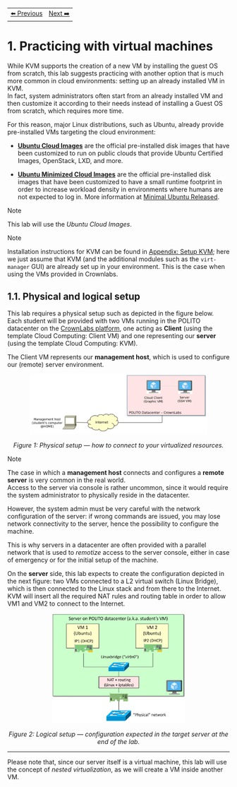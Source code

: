 <table style="width:100%">
  <tr>
    <td align="left"><a href="../README.md">⬅️ Previous</a></td>
    <td align="right"><a href="../1.2/README.md">Next ➡️</a></td>
  </tr>
</table>

# 1. Practicing with virtual machines

While KVM supports the creation of a new VM by installing the guest OS from scratch, this lab suggests practicing with another option that is much more common in cloud environments: setting up an already installed VM in KVM.  
In fact, system administrators often start from an already installed VM and then customize it according to their needs instead of installing a Guest OS from scratch, which requires more time.

For this reason, major Linux distributions, such as Ubuntu, already provide pre-installed VMs targeting the cloud environment:

- **[Ubuntu Cloud Images](https://cloud-images.ubuntu.com/)** are the official pre-installed disk images that have been customized to run on public clouds that provide Ubuntu Certified Images, OpenStack, LXD, and more.  

- **[Ubuntu Minimized Cloud Images](https://cloud-images.ubuntu.com/minimal/)** are the official pre-installed disk images that have been customized to have a small runtime footprint in order to increase workload density in environments where humans are not expected to log in. More information at [Minimal Ubuntu Released](https://ubuntu.com/blog/minimal-ubuntu-released).  

> [!NOTE]
> This lab will use the *Ubuntu Cloud Images*.  

> [!NOTE]
> Installation instructions for KVM can be found in [Appendix: Setup KVM](../appendix/README.md); here we just assume that KVM (and the additional modules such as the `virt-manager` GUI) are already set up in your environment. This is the case when using the VMs provided in Crownlabs.

## 1.1. Physical and logical setup

This lab requires a physical setup such as depicted in the figure below.  
Each student will be provided with two VMs running in the POLITO datacenter on the [CrownLabs platform](https://crownlabs.polito.it), one acting as **Client** (using the template Cloud Computing: Client VM) and one representing our **server** (using the template Cloud Computing: KVM).

The Client VM represents our **management host**, which is used to configure our (remote) server environment.

<p align="center">
  <img src="./images/Lab-physical-setup-1.png" alt="Physical setup: how to connect to your virtualized resources" width="80%">
</p>
<p align="center"><em>Figure 1: Physical setup — how to connect to your virtualized resources.</em></p>

> [!NOTE]
> The case in which a **management host** connects and configures a **remote server** is very common in the real world.  
> Access to the server via console is rather uncommon, since it would require the system administrator to physically reside in the datacenter.  
>   
> However, the system admin must be very careful with the network configuration of the server: if wrong commands are issued, you may lose network connectivity to the server, hence the possibility to configure the machine.  
>   
> This is why servers in a datacenter are often provided with a parallel network that is used to *remotize* access to the server console, either in case of emergency or for the initial setup of the machine.

On the **server** side, this lab expects to create the configuration depicted in the next figure: two VMs connected to a L2 virtual switch (Linux Bridge), which is then connected to the Linux stack and from there to the Internet.  
KVM will insert all the required NAT rules and routing table in order to allow VM1 and VM2 to connect to the Internet.

<p align="center">
  <img src="./images/Lab-logical-setup-1.png" alt="Logical setup: configuration expected in the target server at the end of the lab" width="60%">
</p>
<p align="center"><em>Figure 2: Logical setup — configuration expected in the target server at the end of the lab.</em></p>

---

Please note that, since our server itself is a virtual machine, this lab will use the concept of *nested virtualization*, as we will create a VM inside another VM.
